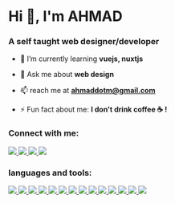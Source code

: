 <h1 align="left">Hi 👋, I'm AHMAD</h1>
<h3 align="left">A self taught web designer/developer</h3>

- 🌱 I’m currently learning **vuejs, nuxtjs**

- 💬 Ask me about **web design**

- 📫 reach me at **ahmaddotm@gmail.com**

- ⚡ Fun fact about me: **I don't drink coffee ☕ !**

<h3 align="left">Connect with me:</h3>
<p align="left"> 
  <a href="https://www.linkedin.com/in/ahmaddotm" target="_blank"> 
    <img src="https://img.shields.io/badge/-linkedin-blue?style=flat&logo=linkedin">
  </a> 
  <a href="https://www.instagram.com/ahmaddotm/" target="_blank"> 
    <img src="https://img.shields.io/badge/-instagram-pink?style=flat&logo=instagram">
  </a> 
  <a href="https://codepen.io/ahmaddotm" target="_blank"> 
     <img src="https://img.shields.io/badge/-codepen-gray?style=flat&logo=codepen">
   </a>
  <a href="mailto:ahmaddotm@gmail.com" target="_blank"> 
    <img src="https://img.shields.io/badge/-gmail-green?style=flat&logo=gmail">
  </a>
</p>

<h3 align="left">languages and tools:</h3>
<p align="left"> 
  <a href="https://www.github.com/ahmaddotm" target="_blank"> 
    <img src="https://img.shields.io/badge/-javascript-gray?style=flat&logo=javascript">
  </a> 
  <a href="https://www.github.com/ahmaddotm" target="_blank"> 
    <img src="https://img.shields.io/badge/-typescript-gray?style=flat&logo=typescript">
  </a> 
  <a href="https://www.github.com/ahmaddotm" target="_blank"> 
    <img src="https://img.shields.io/badge/-vuejs-gray?style=flat&logo=vuedotjs">
  </a> 
  <a href="https://www.github.com/ahmaddotm" target="_blank"> 
    <img src="https://img.shields.io/badge/-nuxtjs-gray?style=flat&logo=nuxtdotjs">
  </a> 
  <a href="https://www.github.com/ahmaddotm" target="_blank"> 
    <img src="https://img.shields.io/badge/-html5-gray?style=flat&logo=html5">
  </a> 
  <a href="https://www.github.com/ahmaddotm" target="_blank"> 
    <img src="https://img.shields.io/badge/-css3-gray?style=flat&logo=css3">
  </a> 
  <a href="https://www.github.com/ahmaddotm" target="_blank"> 
    <img src="https://img.shields.io/badge/-sass-gray?style=flat&logo=sass">
  </a> 
  <a href="https://www.github.com/ahmaddotm" target="_blank"> 
    <img src="https://img.shields.io/badge/-tailwindcss-gray?style=flat&logo=tailwindcss">
  </a> 
  <a href="https://www.github.com/ahmaddotm" target="_blank"> 
    <img src="https://img.shields.io/badge/-adobe xd-gray?style=flat&logo=adobexd">
  </a>
  <a href="https://www.github.com/ahmaddotm" target="_blank"> 
    <img src="https://img.shields.io/badge/-figma-gray?style=flat&logo=figma">
  </a>
  <a href="https://www.github.com/ahmaddotm" target="_blank"> 
    <img src="https://img.shields.io/badge/-adobe photoshop-gray?style=flat&logo=adobephotoshop">
  </a>
  <a href="https://www.github.com/ahmaddotm" target="_blank"> 
    <img src="https://img.shields.io/badge/-adobe illustrator-gray?style=flat&logo=adobeillustrator">
  </a>
    <a href="https://www.github.com/ahmaddotm" target="_blank"> 
    <img src="https://img.shields.io/badge/-adobe premiere pro-gray?style=flat&logo=adobepremierepro">
  </a>
  <a href="https://www.github.com/ahmaddotm" target="_blank"> 
    <img src="https://img.shields.io/badge/-blender-gray?style=flat&logo=blender">
  </a>
</p>
